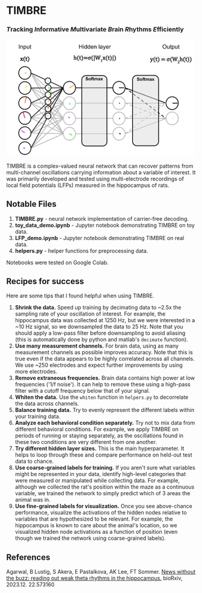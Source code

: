 # TIMBRE
### ***T***racking ***I***nformative ***M***ultivariate ***B***rain ***R***hythms ***E***fficiently
<img src="Block%20Diagram.svg" width="500" alt="TIMBRE Block Diagram">

TIMBRE is a complex-valued neural network that can recover patterns from multi-channel oscillations carrying information about a variable of interest. It was primarily developed and tested using multi-electrode recordings of local field potentials (LFPs) measured in the hippocampus of rats. 

## Notable Files
1. **TIMBRE.py** - neural network implementation of carrier-free decoding.
2. **toy_data_demo.ipynb** - Jupyter notebook demonstrating TIMBRE on toy data.
3. **LFP_demo.ipynb** - Jupyter notebook demonstrating TIMBRE on real data.
4. **helpers.py** - helper functions for preprocessing data.

Notebooks were tested on Google Colab.

## Recipes for success
Here are some tips that I found helpful when using TIMBRE.
1. **Shrink the data.** Speed up training by decimating data to ~2.5x the sampling rate of your oscillation of interest. For example, the hippocampus data was collected at 1250 Hz, but we were interested in a ~10 Hz signal, so we downsampled the data to 25 Hz. Note that you should apply a low-pass filter before downsampling to avoid aliasing (this is automatically done by python and matlab's `decimate` function).
2. **Use many measurement channels.** For brain data, using as many measurement channels as possible improves accuracy. Note that this is true even if the data appears to be highly correlated across all channels. We use ~250 electrodes and expect further improvements by using more electrodes.
3. **Remove extraneous frequencies.** Brain data contains high power at low frequencies ('1/f noise'). It can help to remove these using a high-pass filter with a cutoff frequency below that of your signal.
4. **Whiten the data.** Use the `whiten` function in `helpers.py` to decorrelate the data across channels.
5. **Balance training data.** Try to evenly represent the different labels within your training data.
6. **Analyze each behavioral condition separately.** Try not to mix data from different behavioral conditions. For example, we apply TIMBRE on periods of running or staying separately, as the oscillations found in these two conditions are very different from one another.
7. **Try different hidden layer sizes.** This is the main hyperparameter. It helps to loop through these and compare performance on held-out test data to chance.
8. **Use coarse-grained labels for training.** If you aren't sure what variables might be represented in your data, identify high-level categories that were measured or manipulated while collecting data. For example, although we collected the rat's position within the maze as a continuous variable, we trained the network to simply predict which of 3 areas the animal was in.
9. **Use fine-grained labels for visualization.** Once you see above-chance performance, visualize the activations of the hidden nodes relative to variables that are hypothesized to be relevant. For example, the hippocampus is known to care about the animal's location, so we visualized hidden node activations as a function of position (even though we trained the network using coarse-grained labels).

## References
Agarwal, B Lustig, S Akera, E Pastalkova, AK Lee, FT Sommer. [News without the buzz: reading out weak theta rhythms in the hippocampus.](https://www.biorxiv.org/content/10.1101/2023.12.22.573160v1) bioRxiv, 2023.12. 22.573160

